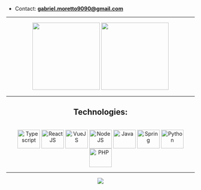 - Contact: **gabriel.moretto9090@gmail.com**




<hr></hr>
<div align="center">
  <a href="https://github.com/shizu90"></a>
  <img height="180em" src="https://github-readme-stats.vercel.app/api?username=shizu90&show_icons=true&theme=github_dark&include_all_commits=true&count_private=true"/>
  <img height="180em" src="https://github-readme-stats.vercel.app/api/top-langs/?username=shizu90&layout=compact&langs_count=7&theme=github_dark"/>
</div>
<hr></hr>
<div align = "center">
  <h2 aling = "center">Technologies: </h2>
  <div display = "inline-block"><br>
    <img align = "center" alt = "Typescript" width = "60" height = "50" src="https://cdn.jsdelivr.net/gh/devicons/devicon/icons/typescript/typescript-original.svg" />
    <img align = "center" alt = "ReactJS" width = "60" height = "50" src="https://cdn.jsdelivr.net/gh/devicons/devicon/icons/react/react-original.svg" />
    <img align = "center" alt = "VueJS" width = "60" height = "50" src="https://cdn.jsdelivr.net/gh/devicons/devicon/icons/vuejs/vuejs-original.svg" />
    <img align = "center" alt = "NodeJS" width = "60" height = "50" src="https://cdn.jsdelivr.net/gh/devicons/devicon/icons/nodejs/nodejs-original.svg" />
    <img align = "center" alt = "Java" width = "60" height = "50" src="https://cdn.jsdelivr.net/gh/devicons/devicon/icons/java/java-plain.svg" />
    <img align = "center" alt = "Spring" width = "60" height = "50" src="https://cdn.jsdelivr.net/gh/devicons/devicon/icons/spring/spring-original.svg" />
    <img align = "center" alt = "Python" width = "60" height = "50" src="https://cdn.jsdelivr.net/gh/devicons/devicon/icons/python/python-original.svg" />
    <img align = "center" alt = "PHP" width = "60" height = "50" src="https://cdn.jsdelivr.net/gh/devicons/devicon/icons/php/php-original.svg" />

  </div>
</div>
<hr></hr>
<div align="center">
  <a href="https://www.codewars.com/users/shizu90" target="_blank">
     <img src="https://www.codewars.com/users/gabriel9090/badges/small"/>
  </a>  
</div>



          
                
          
          
          
          
